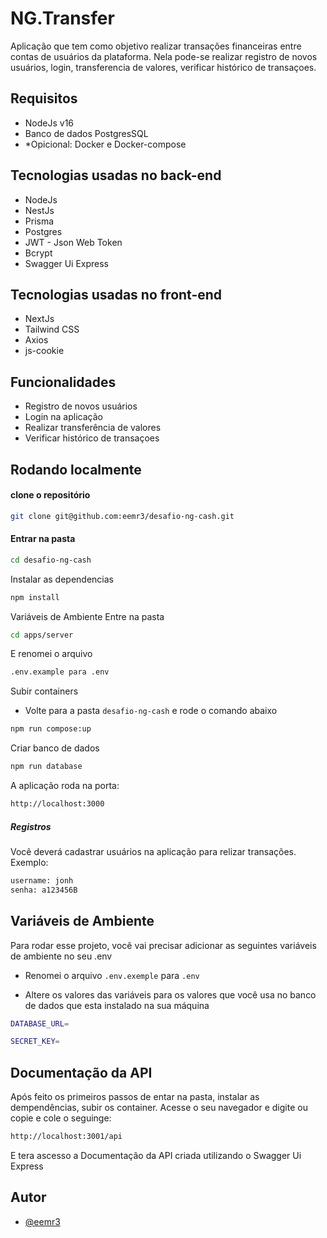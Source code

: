 # NG.Transfer

Aplicação que tem como objetivo realizar transações financeiras entre contas de usuários da plataforma. Nela pode-se realizar registro de novos usuários, login, transferencia de valores, verificar histórico de transaçoes.

## Requisitos

- NodeJs v16
- Banco de dados PostgresSQL
- \*Opicional: Docker e Docker-compose

## Tecnologias usadas no back-end

- NodeJs
- NestJs
- Prisma
- Postgres
- JWT - Json Web Token
- Bcrypt
- Swagger Ui Express

## Tecnologias usadas no front-end

- NextJs
- Tailwind CSS
- Axios
- js-cookie

## Funcionalidades

- Registro de novos usuários
- Login na aplicação
- Realizar transferência de valores
- Verificar histórico de transaçoes

## Rodando localmente

#### clone o repositório

```bash
git clone git@github.com:eemr3/desafio-ng-cash.git
```

#### Entrar na pasta

```bash
cd desafio-ng-cash
```

Instalar as dependencias

```bash
npm install
```

Variáveis de Ambiente
Entre na pasta

```bash
cd apps/server
```

E renomei o arquivo

```bash
.env.example para .env
```

Subir containers

- Volte para a pasta `desafio-ng-cash` e rode o comando abaixo

```bash
npm run compose:up
```

Criar banco de dados

```bash
npm run database
```

A aplicação roda na porta:

```bash
http://localhost:3000
```

##### Registros

Você deverá cadastrar usuários na aplicação para relizar transações.
Exemplo:

```bash
username: jonh
senha: a123456B
```

## Variáveis de Ambiente

Para rodar esse projeto, você vai precisar adicionar as seguintes variáveis de ambiente no seu .env

- Renomei o arquivo `.env.exemple` para `.env`

- Altere os valores das variáveis para os valores que você usa no banco de dados que esta instalado na sua máquina

```bash
DATABASE_URL=

SECRET_KEY=
```

## Documentação da API

Após feito os primeiros passos de entar na pasta, instalar as dempendências, subir os container.
Acesse o seu navegador e digite ou copie e cole o seguinge:

```bash
http://localhost:3001/api
```

E tera ascesso a Documentação da API criada utilizando o Swagger Ui Express

## Autor

- [@eemr3](https://www.github.com/eemr3)
